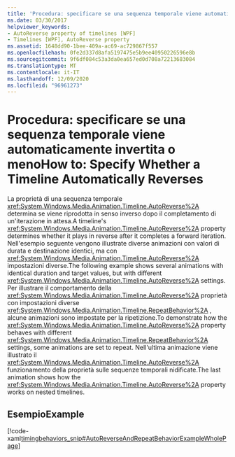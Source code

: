 ```yaml
---
title: 'Procedura: specificare se una sequenza temporale viene automaticamente invertita o meno'
ms.date: 03/30/2017
helpviewer_keywords:
- AutoReverse property of timelines [WPF]
- Timelines [WPF], AutoReverse property
ms.assetid: 1648dd90-1bee-409a-ac69-ac729867f557
ms.openlocfilehash: 0fe2d337d8afa5197475e5b9ee40950226596e8b
ms.sourcegitcommit: 9f6df084c53a3da0ea657ed0d708a72213683084
ms.translationtype: MT
ms.contentlocale: it-IT
ms.lasthandoff: 12/09/2020
ms.locfileid: "96961273"
---
```

# <a name="how-to-specify-whether-a-timeline-automatically-reverses"></a><span data-ttu-id="cbef9-102">Procedura: specificare se una sequenza temporale viene automaticamente invertita o meno</span><span class="sxs-lookup"><span data-stu-id="cbef9-102">How to: Specify Whether a Timeline Automatically Reverses</span></span>
<span data-ttu-id="cbef9-103">La proprietà di una sequenza temporale <xref:System.Windows.Media.Animation.Timeline.AutoReverse%2A> determina se viene riprodotta in senso inverso dopo il completamento di un'iterazione in attesa.</span><span class="sxs-lookup"><span data-stu-id="cbef9-103">A timeline's <xref:System.Windows.Media.Animation.Timeline.AutoReverse%2A> property determines whether it plays in reverse after it completes a forward iteration.</span></span> <span data-ttu-id="cbef9-104">Nell'esempio seguente vengono illustrate diverse animazioni con valori di durata e destinazione identici, ma con <xref:System.Windows.Media.Animation.Timeline.AutoReverse%2A> impostazioni diverse.</span><span class="sxs-lookup"><span data-stu-id="cbef9-104">The following example shows several animations with identical duration and target values, but with different <xref:System.Windows.Media.Animation.Timeline.AutoReverse%2A> settings.</span></span> <span data-ttu-id="cbef9-105">Per illustrare il comportamento della <xref:System.Windows.Media.Animation.Timeline.AutoReverse%2A> proprietà con impostazioni diverse <xref:System.Windows.Media.Animation.Timeline.RepeatBehavior%2A> , alcune animazioni sono impostate per la ripetizione.</span><span class="sxs-lookup"><span data-stu-id="cbef9-105">To demonstrate how the <xref:System.Windows.Media.Animation.Timeline.AutoReverse%2A> property behaves with different <xref:System.Windows.Media.Animation.Timeline.RepeatBehavior%2A> settings, some animations are set to repeat.</span></span> <span data-ttu-id="cbef9-106">Nell'ultima animazione viene illustrato il <xref:System.Windows.Media.Animation.Timeline.AutoReverse%2A> funzionamento della proprietà sulle sequenze temporali nidificate.</span><span class="sxs-lookup"><span data-stu-id="cbef9-106">The last animation shows how the <xref:System.Windows.Media.Animation.Timeline.AutoReverse%2A> property works on nested timelines.</span></span>  
  
## <a name="example"></a><span data-ttu-id="cbef9-107">Esempio</span><span class="sxs-lookup"><span data-stu-id="cbef9-107">Example</span></span>  
 [!code-xaml[timingbehaviors_snip#AutoReverseAndRepeatBehaviorExampleWholePage](~/samples/snippets/csharp/VS_Snippets_Wpf/timingbehaviors_snip/CSharp/AutoReverseExample.xaml#autoreverseandrepeatbehaviorexamplewholepage)]
